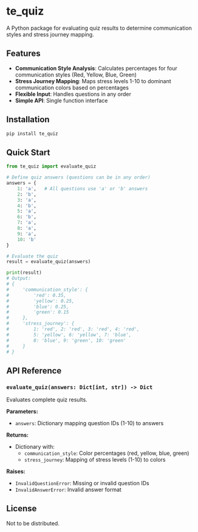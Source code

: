 # te_quiz

A Python package for evaluating quiz results to determine communication styles and stress journey mapping.

## Features

- **Communication Style Analysis**: Calculates percentages for four communication styles (Red, Yellow, Blue, Green)
- **Stress Journey Mapping**: Maps stress levels 1-10 to dominant communication colors based on percentages
- **Flexible Input**: Handles questions in any order
- **Simple API**: Single function interface


## Installation

```bash
pip install te_quiz
```

## Quick Start

```python
from te_quiz import evaluate_quiz

# Define quiz answers (questions can be in any order)
answers = {
    1: 'a',   # All questions use 'a' or 'b' answers
    2: 'b',
    3: 'a',
    4: 'b',
    5: 'a',
    6: 'b',
    7: 'a',
    8: 'a',
    9: 'a',
    10: 'b'
}

# Evaluate the quiz
result = evaluate_quiz(answers)

print(result)
# Output:
# {
#     'communication_style': {
#         'red': 0.35,
#         'yellow': 0.25,
#         'blue': 0.25,
#         'green': 0.15
#     },
#     'stress_journey': {
#         1: 'red', 2: 'red', 3: 'red', 4: 'red',
#         5: 'yellow', 6: 'yellow', 7: 'blue',
#         8: 'blue', 9: 'green', 10: 'green'
#     }
# }
```

## API Reference

### `evaluate_quiz(answers: Dict[int, str]) -> Dict`

Evaluates complete quiz results.

**Parameters:**
- `answers`: Dictionary mapping question IDs (1-10) to answers

**Returns:**
- Dictionary with:
  - `communication_style`: Color percentages (red, yellow, blue, green)
  - `stress_journey`: Mapping of stress levels (1-10) to colors

**Raises:**
- `InvalidQuestionError`: Missing or invalid question IDs
- `InvalidAnswerError`: Invalid answer format

## License

Not to be distributed.